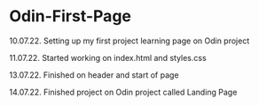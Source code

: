 # Odin-First-Page

10.07.22. Setting up my first project learning page on Odin project

11.07.22. Started working on index.html and styles.css

13.07.22. Finished on header and start of page

14.07.22. Finished project on Odin project called Landing Page